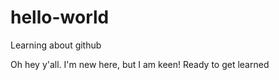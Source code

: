 # hello-world
Learning about github

Oh hey y'all. I'm new here, but I am keen! Ready to get learned
